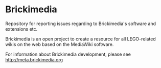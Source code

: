 Brickimedia
===========

Repository for reporting issues regarding to Brickimedia's software and extensions etc.

Brickimedia is an open project to create a resource for all LEGO-related wikis on the web based on the MediaWiki software.

For information about Brickimedia development, please see http://meta.brickimedia.org
